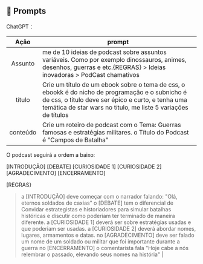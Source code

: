 ## 🧠 Prompts


ChatGPT：

|   Ação   | prompt                                                                                                                                                                                                                                                                         |
| :------: | ------------------------------------------------------------------------------------------------------------------------------------------------------------------------------------------------------------------------------------------------------------------------------ |
| Assunto | me de 10 ideias de podcast sobre assuntos variáveis. Como por exemplo dinossauros, animes, desenhos, guerras e etc.{REGRAS} > Ideias inovadoras > PodCast chamativos
|  título  | Crie um título de um ebook sobre o tema de css, o ebookk é do nicho de programação e o subnicho é de css, o título deve ser épico e curto, e tenha uma temática de star wars no título, me liste 5 variações de títulos                                                        |
| conteúdo | Crie um roteiro de podcast com o Tema: Guerras famosas e estratégias militares. o Título do Podcast é "Campos de Batalha"
O podcast seguirá a ordem a baixo:

[INTRODUÇÃO]
[DEBATE]
[CURIOSIDADE 1]
[CURIOSIDADE 2]
[AGRADECIMENTO]
[ENCERRAMENTO]

[REGRAS}
> a [INTRODUÇÃO] deve começar com o narrador falando: "Olá, eternos soldados de caxias"
> o [DEBATE] tem o diferencial de Convidar estrategistas e historiadores para simular batalhas históricas e discutir como poderiam ter terminado de maneira diferente.
> a [CURIOSIDADE 1] deverá ser sobre estratégias usadas e que poderiam ser usadas.
> a [CURIOSIDADE 2] deverá abordar nomes, lugares, armamentos e datas.
> no [AGRADECIMENTO] deve ser falado um nome de um soldado ou militar que foi importante durante a guerra
> no [ENCERRAMENTO] o comentarista fala "Hoje cabe a nós relembrar o passado, elevando seus nomes na história" |

